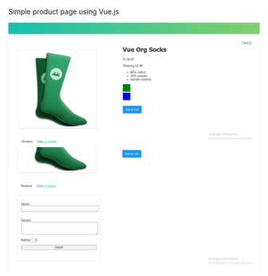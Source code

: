 Simple product page using Vue.js

![Sample](./res/vue-product.png?raw=true "Sample")
![Sample2](./res/vue-product2.png?raw=true "Sample2")